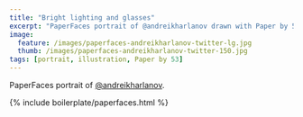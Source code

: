 ```yaml
---
title: "Bright lighting and glasses"
excerpt: "PaperFaces portrait of @andreikharlanov drawn with Paper by 53 on an iPad."
image: 
  feature: /images/paperfaces-andreikharlanov-twitter-lg.jpg
  thumb: /images/paperfaces-andreikharlanov-twitter-150.jpg
tags: [portrait, illustration, Paper by 53]
---
```


PaperFaces portrait of [@andreikharlanov](http://twitter.com/andreikharlanov).

{% include boilerplate/paperfaces.html %}